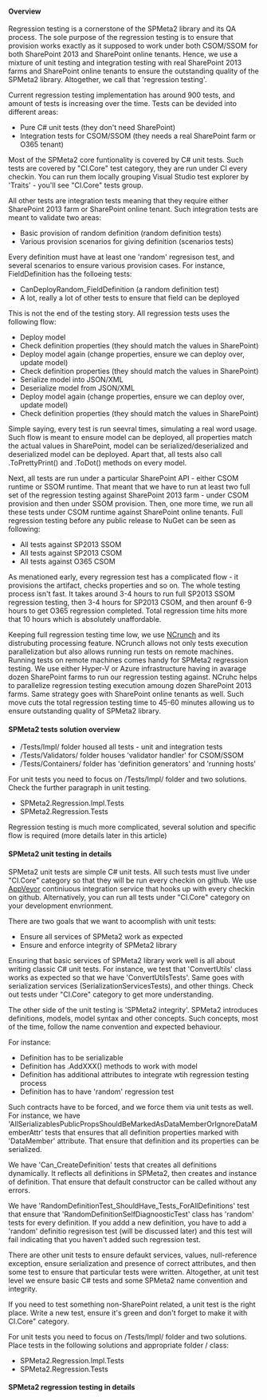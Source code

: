 ﻿---
Title: Regression testing
FileName: regression-testing.html
Order: 700
---

#### Overview
Regression testing is a cornerstone of the SPMeta2 library and its QA process. 
The sole purpose of the regression testing is to ensure that provision works exactly as it supposed to work under both CSOM/SSOM for both SharePoint 2013 and SharePoint online tenants.
Hence, we use a mixture of unit testing and integration testing with real SharePoint 2013 farms and SharePoint online tenants to ensure the outstanding quality of the SPMeta2 library. Altogether, we call that 'regression testing'.

Current regression testing implementation has around 900 tests, and amount of tests is increasing over the time.
Tests can be devided into different areas:

* Pure C# unit tests (they don't need SharePoint)
* Integration tests for CSOM/SSOM (they needs a real SharePoint farm or O365 tenant)

Most of the SPMeta2 core funtionality is covered by C# unit tests. 
Such tests are covered by "CI.Core" test category, they are run under CI every checkin. 
You can run them locally grouping Visual Studio test explorer by 'Traits' - you'll see "CI.Core" tests group.

All other tests are integration tests meaning that they require either SharePoint 2013 farm or SharePoint online tenant.
Such integration tests are meant to validate two areas:
* Basic provision of random definition (random definition tests)
* Various provision scenarios for giving definition (scenarios tests)

Every definition must have at least one 'random' regresison test, and several scenarios to ensure various provision cases.
For instance, FieldDefinition has the folloeing tests:
* CanDeployRandom_FieldDefinition (a random definition test)
* A lot, really a lot of other tests to ensure that field can be deployed

This is not the end of the testing story. All regression tests uses the following flow:
* Deploy model 
* Check definition properties (they should match the values in SharePoint)
* Deploy model again (change properties, ensure we can deploy over, update model)
* Check definition properties (they should match the values in SharePoint)
* Serialize model into JSON/XML
* Deserialize model from JSON/XML
* Deploy model again (change properties, ensure we can deploy over, update model)
* Check definition properties (they should match the values in SharePoint)

Simple saying, every test is run seevral times, simulating a real word usage. 
Such flow is meant to ensure model can be deployed, all properties match the actual values in SharePoint, model can be serialized/deserialized and deserialized model can be deployed.
Apart that, all tests also call .ToPrettyPrint() and .ToDot() methods on every model.

Next, all tests are run under a particular SharePoint API - either CSOM runtime or SSOM runtime. 
That meant that we have to run at least two full set of the regression testing against SharePoint 2013 farm - under CSOM provision and then under SSOM provision. 
Then, one more time, we run all these tests under CSOM runtime against SharePoint online tenants. Full regression testing before any public release to NuGet can be seen as following:

* All tests against SP2013 SSOM
* All tests against SP2013 CSOM
* All tests against O365 CSOM

As menationed early, every regression test has a complicated flow - it provisions the artifact, checks properties and so on.
The whole testing process isn't fast. It takes around 3-4 hours to run full SP2013 SSOM regression testing, then 3-4 hours for SP2013 CSOM, and then arounf 6-9 hours to get O365 regression completed.
Total regression time hits more that 10 hours which is absolutely unaffordable.

Keeping full regression testing time low, we use [NCrunch](http://www.ncrunch.net/) and its distrubuting processing feature.
NCrunch allows not only tests execution parallelization but also allows running run tests on remote machines. 
Running tests on remote machines comes handy for SPMeta2 regression testing. We use either Hyper-V or Azure infrastructure having in avarage dozen SharePoint farms to run our regression testing against. 
NCruhc helps to parallelize regression testing execution amoung dozen SharePoint 2013 farms. Same strategy goes with SharePoint online tenants as well.
Such move cuts the total regression testing time to 45-60 minutes allowing us to ensure outstanding quality of SPMeta2 library.

#### SPMeta2 tests solution overview
* /Tests/Impl/ folder housed all tests - unit and integration tests
* /Tests/Validators/ folder houses 'validator handler' for CSOM/SSOM
* /Tests/Containers/ folder has 'definition generators' and 'running hosts'

For unit tests you need to focus on /Tests/Impl/ folder and two solutions. Check the further paragraph in unit testing.
* SPMeta2.Regression.Impl.Tests
* SPMeta2.Regression.Tests

Regression testing is much more complicated, several solution and specific flow is required (more details later in this article)

#### SPMeta2 unit testing in details
SPMeta2 unit tests are simple C# unit tests. All such tests must live under "CI.Core" category so that they will be run every checkin on github.
We use [AppVeyor](https://www.appveyor.com) continiuous integration service that hooks up with every checkin on github. 
Alternatively, you can run all tests under "CI.Core" category on your development envrionment.

There are two goals that we want to acoomplish with unit tests:
* Ensure all services of SPMeta2 work as expected
* Ensure and enforce integrity of SPMeta2 library

Ensuring that basic services of SPMeta2 library work well is all about writing classic C# unit tests.
For instance, we test that 'ConvertUtils' class works as expected so that we have 'ConvertUtilsTests'.
Same goes with serialization services (SerializationServicesTests), and other things.
Check out tests under "CI.Core" category to get more understanding. 

The other side of the unit testing is 'SPMeta2 integrity'. 
SPMeta2 introduces definitions, models, model syntax and other concepts. 
Such concepts, most of the time, follow the name convention and expected behaviour.

For instance:
* Definition has to be serializable
* Definition has .AddXXX() methods to work with model
* Definition has additional attributes to integrate wtih regression testing process
* Definition has to have 'random' regression test

Such contracts have to be forced, and we force them via unit tests as well.
For instance, we have 'AllSerializablesPublicPropsShouldBeMarkedAsDataMemberOrIgnoreDataMemberAttr' tests that ensures that all definition properties marked with 'DataMember' attribute.
That ensure that definition and its properties can be serialized.

We have 'Can_CreateDefinition' tests that creates all definitions dynamically. 
It reflects all definitions in SPMeta2, then creates and instance of definition.
That ensure that default constructor can be called without any errors.

We have 'RandomDefinitionTest_ShouldHave_Tests_ForAllDefinitions' test that ensure that 'RandomDefinitionSelfDiagnoosticTest' class has 'random' tests for every definition.
If you addd a new definition, you have to add a 'random' definitio regresison test (will be discussed later) and this test will fail indicating that you haven't added such regression test.

There are other unit tests to ensure defaukt services, values, null-reference exception, ensure serialization and presence of correct attributes, and then some test to ensure that particular tests were written.
Altogether, at unit test level we ensure basic C# tests and some SPMeta2 name convention and integrity.

If you need to test something non-SharePoint related, a unit test is the right place.
Write a new test, ensure it's green and don't forget to make it with CI.Core" category.

For unit tests you need to focus on /Tests/Impl/ folder and two solutions. Place tests in the following solutions and appropriate folder / class:
* SPMeta2.Regression.Impl.Tests
* SPMeta2.Regression.Tests

#### SPMeta2 regression testing in details